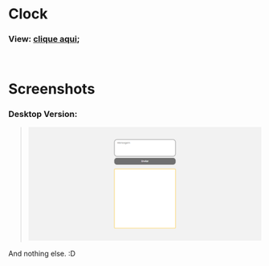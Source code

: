 # Clock

### <b>View:</b> [clique aqui](https://henrilima.github.io/nash.global-chat/);
 
 <br/>

 # Screenshots

### Desktop Version:

> ![Desktop](./assets/screen.png)

And nothing else. :D